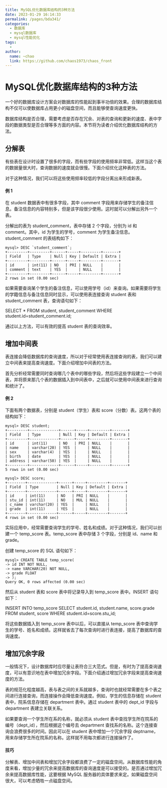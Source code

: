 ```yaml
---
title: MySQL优化数据库结构的3种方法
date: 2023-01-29 16:14:33
permalink: /pages/bda341/
categories:
  - 数据库
  - mysql数据库
  - mysql性能优化
tags:
  - 
author: 
  name: ~chao
  link: https://github.com/chaos1973/chaos_front
---
```

# MySQL优化数据库结构的3种方法

一个好的数据库设计方案会对数据库的性能起到事半功倍的效果。合理的数据库结构不仅可以使数据库占用更小的磁盘空间，而且能够使查询速度更快。

数据库结构是否合理，需要考虑是否存在冗余、对表的查询和更新的速度、表中字段的数据类型是否合理等多方面的内容。本节将为读者介绍优化数据库结构的方法。

## 分解表

有些表在设计时设置了很多的字段，而有些字段的使用频率非常低。这样当这个表的数据量很大时，查询数据的速度就会很慢。下面介绍优化这种表的方法。

对于这种情况，我们可以将这些使用频率较低的字段分离出来形成新表。

#### 例 1

在 student 数据表中有很多字段，其中 comment 字段用来存储学生的备注信息。备注信息的内容特别多，但是该字段很少使用。这时就可以分解出另外一个表。

分解出的表为 student_comment，表中存储 2 个字段，分别为 id 和 comment。其中，id 为学生的学号，comment 为学生备注信息。student_comment 的表结构如下：

```
mysql> DESC `student_comment`;
+---------+---------+------+-----+---------+-------+
| Field   | Type    | Null | Key | Default | Extra |
+---------+---------+------+-----+---------+-------+
| id      | int(11) | NO   | PRI | NULL    |       |
| comment | text    | YES  |     | NULL    |       |
+---------+---------+------+-----+---------+-------+
2 rows in set (0.00 sec)
```

如果需要查询某个学生的备注信息，可以使用学号（id）来查询。如果需要将学生的学籍信息与备注信息同时显示，可以使用表连接查询 student 表和 student_comment 表，查询语句如下：

SELECT * FROM student, student_comment WHERE student.id=student_comment.id;

通过以上方法，可以有效的提高 student 表的查询效率。

## 增加中间表

表连接会降低数据库的查询速度，所以对于经常使用表连接查询的表，我们可以建立中间表来提高查询速度。下面介绍增加中间表的方法。

首先分析经常需要同时查询哪几个表中的哪些字段，然后将这些字段建立一个中间表，并将原来那几个表的数据插入到中间表中，之后就可以使用中间表来进行查询和统计了。

#### 例 2

下面有两个数据表，分别是 student（学生）表和 score（分数）表。这两个表的结构如下：

```
mysql> DESC student;
+---------+-------------+------+-----+---------+-------+
| Field   | Type        | Null | Key | Default | Extra |
+---------+-------------+------+-----+---------+-------+
| id      | int(11)     | NO   | PRI | NULL    |       |
| name    | varchar(20) | YES  |     | NULL    |       |
| sex     | varchar(4)  | YES  |     | NULL    |       |
| birth   | date        | YES  |     | NULL    |       |
| address | varchar(50) | YES  |     | NULL    |       |
+---------+-------------+------+-----+---------+-------+
5 rows in set (0.00 sec)

mysql> DESC score;
+--------+-------------+------+-----+---------+-------+
| Field  | Type        | Null | Key | Default | Extra |
+--------+-------------+------+-----+---------+-------+
| id     | int(11)     | NO   | PRI | NULL    |       |
| stu_id | int(11)     | NO   | MUL | NULL    |       |
| c_name | varchar(20) | YES  |     | NULL    |       |
| grade  | int(11)     | YES  |     | NULL    |       |
+--------+-------------+------+-----+---------+-------+
4 rows in set (0.00 sec)
```

实际应用中，经常需要查询学生的学号、姓名和成绩。对于这种情况，我们可以创建一个 temp_score 表。temp_score 表中存储 3 个字段，分别是 id、name 和 grade。

创建 temp_score 的 SQL 语句如下：

```
mysql> CREATE TABLE temp_score(
-> id INT NOT NULL,
-> name VARCHAR(20) NOT NULL,
-> grade FLOAT
-> );
Query OK, 0 rows affected (0.00 sec)
```

然后从 student 表和 score 表中将记录导入到 temp_score 表中。INSERT 语句如下：

INSERT INTO temp_score SELECT student.id, student.name, score.grade
FROM student, score WHERE student.id=score.stu_id;

将这些数据插入到 temp_score 表中以后，可以直接从 temp_score 表中查询学生的学号、姓名和成绩。这样就省去了每次查询时进行表连接，提高了数据库的查询速度。

## 增加冗余字段

一般情况下，设计数据库时应尽量让表符合三大范式。但是，有时为了提高查询速度，可以有意识地在表中增加冗余字段。下面介绍通过增加冗余字段来提高查询速度的方法。

表的规范化程度越高，表与表之间的关系就越多，查询时也就经常需要在多个表之间进行连接查询，而连接操作会降低查询速度。例如，学生的信息存储在 student 表中，院系信息存储在 department 表中。通过 student 表中的 dept_id 字段与 department 表建立关联关系。

如果要查询一个学生所在系的名称，就必须从 student 表中查找学生所在院系的编号（dept_id），然后根据这个编号去 department 查找系的名称。这个连接查询会浪费很多的时间。因此可以在 student 表中增加一个冗余字段 deptname，用来存储学生所在院系的名称。这样就不用每次都进行连接操作了。

#### 技巧

分解表、增加中间表和增加冗余字段都浪费了一定的磁盘空间。从数据库性能的角度来看，增加少量的冗余来提高数据库的查询速度是可以接受的。是否通过增加冗余来提高数据库性能，这要根据 MySQL 服务器的具体要求来定。如果磁盘空间很大，可以考虑牺牲一点磁盘空间。